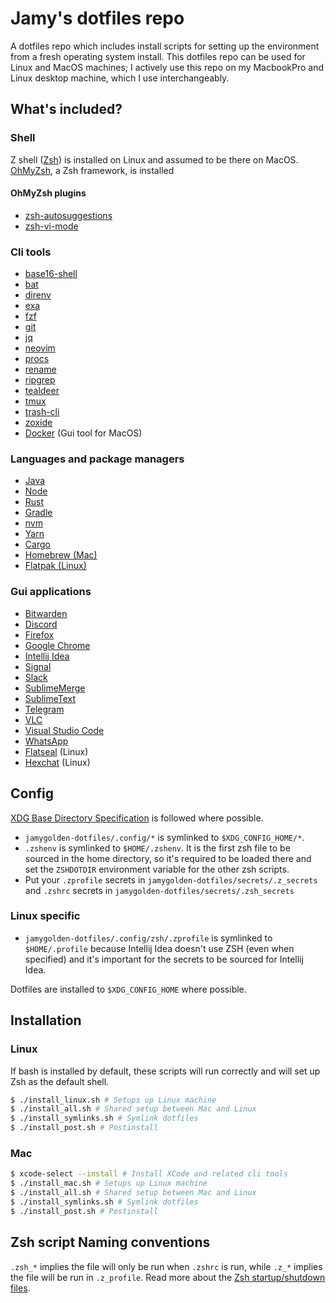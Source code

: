 # Jamy's dotfiles repo

A dotfiles repo which includes install scripts for setting up the
environment from a fresh operating system install. This dotfiles repo
can be used for Linux and MacOS machines; I actively use this repo on my
MacbookPro and Linux desktop machine, which I use interchangeably.

## What's included?

### Shell

Z shell ([Zsh]) is installed on Linux and assumed to be there on MacOS.
[OhMyZsh], a Zsh framework, is installed 

#### OhMyZsh plugins
- [zsh-autosuggestions]
- [zsh-vi-mode]

### Cli tools

- [base16-shell]
- [bat]
- [direnv]
- [exa]
- [fzf]
- [git]
- [jq]
- [neovim]
- [procs]
- [rename]
- [ripgrep]
- [tealdeer]
- [tmux]
- [trash-cli]
- [zoxide]
- [Docker] (Gui tool for MacOS)

### Languages and package managers

- [Java]
- [Node]
- [Rust]
- [Gradle]
- [nvm]
- [Yarn]
- [Cargo]
- [Homebrew (Mac)]
- [Flatpak (Linux)]

### Gui applications

- [Bitwarden]
- [Discord]
- [Firefox]
- [Google Chrome]
- [Intellij Idea]
- [Signal]
- [Slack]
- [SublimeMerge]
- [SublimeText]
- [Telegram]
- [VLC]
- [Visual Studio Code]
- [WhatsApp]
- [Flatseal] (Linux)
- [Hexchat] (Linux)

## Config

[XDG Base Directory Specification] is followed where possible.

- `jamygolden-dotfiles/.config/*` is symlinked to `$XDG_CONFIG_HOME/*`.
- `.zshenv` is symlinked to `$HOME/.zshenv`. It is the first zsh file to
  be sourced in the home directory, so it's required to be loaded there
  and set the `ZSHDOTDIR` environment variable for the other zsh
  scripts.
- Put your `.zprofile` secrets in
  `jamygolden-dotfiles/secrets/.z_secrets` and `.zshrc` secrets in
  `jamygolden-dotfiles/secrets/.zsh_secrets`

### Linux specific

- `jamygolden-dotfiles/.config/zsh/.zprofile` is symlinked to
  `$HOME/.profile` because Intellij Idea doesn't use ZSH (even when
  specified) and it's important for the secrets to be sourced for
  Intellij Idea.


Dotfiles are installed to `$XDG_CONFIG_HOME` where possible.

## Installation

### Linux

If bash is installed by default, these scripts will run correctly and
will set up Zsh as the default shell.

```bash
$ ./install_linux.sh # Setups up Linux machine
$ ./install_all.sh # Shared setup between Mac and Linux
$ ./install_symlinks.sh # Symlink dotfiles
$ ./install_post.sh # Postinstall
```

### Mac

```bash
$ xcode-select --install # Install XCode and related cli tools
$ ./install_mac.sh # Setups up Linux machine
$ ./install_all.sh # Shared setup between Mac and Linux
$ ./install_symlinks.sh # Symlink dotfiles
$ ./install_post.sh # Postinstall
```

## Zsh script Naming conventions

`.zsh_*` implies the file will only be run when `.zshrc` is run, while
`.z_*` implies the file will be run in `.z_profile`. Read more about the
[Zsh startup/shutdown files].

[Zsh]: https://zsh.sourceforge.io/
[OhMyZsh]: https://ohmyz.sh/
[zsh-autosuggestions]: https://github.com/zsh-users/zsh-autosuggestions
[zsh-vi-mode]: https://github.com/jeffreytse/zsh-vi-mode
[base16-shell]: https://github.com/tinted-theming/base16-shell
[bat]: https://github.com/sharkdp/bat
[direnv]: https://direnv.net/
[exa]: https://github.com/ogham/exa
[fzf]: https://github.com/junegunn/fzf
[git]: https://git-scm.com/
[jq]: https://jqlang.github.io/jq/
[neovim]: https://neovim.io/
[procs]: https://github.com/dalance/procs
[rename]: https://github.com/jhotmann/node-rename-cli
[ripgrep]: https://github.com/BurntSushi/ripgrep
[tealdeer]: https://github.com/dbrgn/tealdeer
[tmux]: https://github.com/tmux/tmux
[trash-cli]: https://github.com/andreafrancia/trash-cli
[zoxide]: https://github.com/ajeetdsouza/zoxide
[Docker]: https://www.docker.com/
[Java]: https://www.oracle.com/java/
[Node]: https://nodejs.org
[Rust]: https://www.rust-lang.org/
[Gradle]: https://gradle.org/
[nvm]: https://github.com/nvm-sh/nvm
[Yarn]: https://yarnpkg.com/
[Cargo]: https://doc.rust-lang.org/cargo/
[Homebrew (Mac)]: https://brew.sh/
[Flatpak (Linux)]: https://flatpak.org/
[Bitwarden]: https://bitwarden.com/
[Discord]: https://discord.com/
[Firefox]: https://www.mozilla.org/en-US/firefox/
[Google Chrome]: https://www.google.com/chrome/
[Intellij Idea]: https://www.jetbrains.com/idea/
[Signal]: https://signal.org/en/
[Slack]: https://slack.com/
[SublimeMerge]: https://www.sublimemerge.com/
[SublimeText]: https://www.sublimetext.com/
[Telegram]: https://telegram.org/
[VLC]: https://www.videolan.org/
[Visual Studio Code]: https://code.visualstudio.com/
[WhatsApp]: https://www.whatsapp.com/
[Flatseal]: https://flathub.org/apps/com.github.tchx84.Flatseal
[Hexchat]: https://hexchat.github.io/
[XDG Base Directory Specification]: https://specifications.freedesktop.org/basedir-spec/basedir-spec-latest.html
[Zsh startup/shutdown files]: https://zsh.sourceforge.io/Doc/Release/Files.html#Files
